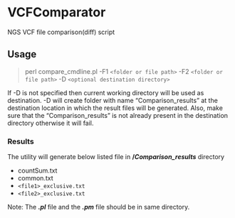 # VCFComparator
NGS VCF file comparison(diff) script

## Usage

>perl compare_cmdline.pl -F1 `<folder or file path>` -F2 `<folder or file path>` -D `<optional destination directory>`

If -D is not specified then current working directory will be used as destination. -D will create folder with name “Comparison_results” at the destination location in which the result files will be generated.
Also, make sure that the “Comparison_results” is not already present in the destination directory otherwise it will fail.

### Results
The utility will generate below listed file in **/_Comparison_results_** directory
+ countSum.txt
+ common.txt
+ `<file1>_exclusive.txt`
+ `<file2>_exclusive.txt`


Note: The **_.pl_** file and the **_.pm_** file should be in same directory.
